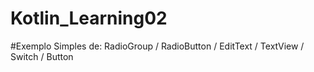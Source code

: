 # Kotlin_Learning02
#Exemplo Simples de: 
RadioGroup / RadioButton / EditText / TextView / Switch / Button
